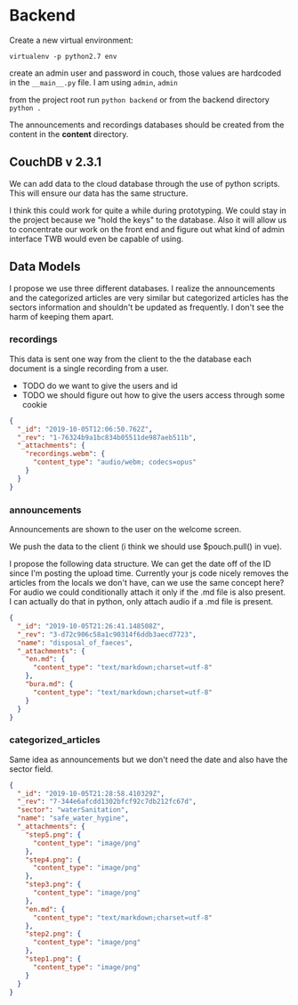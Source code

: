 # Backend

Create a new virtual environment:

`virtualenv -p python2.7 env`

create an admin user and password in couch, those values are hardcoded in the `__main__.py` file. I am using `admin`, `admin`

from the project root run `python backend` or from the backend directory `python .`

The announcements and recordings databases should be created from the content in the **content** directory.

## CouchDB v 2.3.1

We can add data to the cloud database through the use of python scripts. This will ensure our data has the same structure.

I think this could work for quite a while during prototyping. We could stay in the project because we "hold the keys" to the database. Also it will allow us to concentrate our work on the front end and figure out what kind of admin interface TWB would even be capable of using.

## Data Models

I propose we use three different databases. I realize the announcements and the categorized articles are very similar but categorized articles has the sectors information and shouldn't be updated as frequently. I don't see the harm of keeping them apart.

### recordings

This data is sent one way from the client to the the database each document is a single recording from a user.

- TODO do we want to give the users and id
- TODO we should figure out how to give the users access through some cookie

```json
{
  "_id": "2019-10-05T12:06:50.762Z",
  "_rev": "1-76324b9a1bc834b05511de987aeb511b",
  "_attachments": {
    "recordings.webm": {
      "content_type": "audio/webm; codecs=opus"
    }
  }
}
```

### announcements

Announcements are shown to the user on the welcome screen.

We push the data to the client (i think we should use \$pouch.pull() in vue).

I propose the following data structure. We can get the date off of the ID since I'm posting the upload time. Currently your js code nicely removes the articles from the locals we don't have, can we use the same concept here?
For audio we could conditionally attach it only if the .md file is also present. I can actually do that in python, only attach audio if a .md file is present.

```json
{
  "_id": "2019-10-05T21:26:41.148508Z",
  "_rev": "3-d72c906c58a1c90314f6ddb3aecd7723",
  "name": "disposal_of_faeces",
  "_attachments": {
    "en.md": {
      "content_type": "text/markdown;charset=utf-8"
    },
    "bura.md": {
      "content_type": "text/markdown;charset=utf-8"
    }
  }
}
```

### categorized_articles

Same idea as announcements but we don't need the date and also have the sector field.

```json
{
  "_id": "2019-10-05T21:28:58.410329Z",
  "_rev": "7-344e6afcdd1302bfcf92c7db212fc67d",
  "sector": "waterSanitation",
  "name": "safe_water_hygine",
  "_attachments": {
    "step5.png": {
      "content_type": "image/png"
    },
    "step4.png": {
      "content_type": "image/png"
    },
    "step3.png": {
      "content_type": "image/png"
    },
    "en.md": {
      "content_type": "text/markdown;charset=utf-8"
    },
    "step2.png": {
      "content_type": "image/png"
    },
    "step1.png": {
      "content_type": "image/png"
    }
  }
}
```
